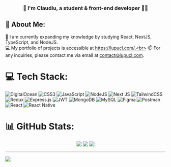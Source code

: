 ### <div align="center">👋 I'm Claudiu, a student & front-end developer 👨‍💻</div>  

## 💫 About Me:
🌱 I am currently expanding my knowledge by studying React, NextJS, TypeScript, and NodeJS.<br>
💻 My portfolio of projects is accessible at https://lupucl.com/.<br>
📫 For any inquiries, please contact me via email at contact@lupucl.com.


# 💻 Tech Stack:
![DigitalOcean](https://img.shields.io/badge/DigitalOcean-%230167ff.svg?style=flat&logo=digitalOcean&logoColor=white) ![CSS3](https://img.shields.io/badge/css3-%231572B6.svg?style=flat&logo=css3&logoColor=white) ![JavaScript](https://img.shields.io/badge/javascript-%23323330.svg?style=flat&logo=javascript&logoColor=%23F7DF1E) ![NodeJS](https://img.shields.io/badge/node.js-6DA55F?style=flat&logo=node.js&logoColor=white) ![Next JS](https://img.shields.io/badge/Next-black?style=flat&logo=next.js&logoColor=white) ![TailwindCSS](https://img.shields.io/badge/tailwindcss-%2338B2AC.svg?style=flat&logo=tailwind-css&logoColor=white) ![Redux](https://img.shields.io/badge/redux-%23593d88.svg?style=flat&logo=redux&logoColor=white) ![Express.js](https://img.shields.io/badge/express.js-%23404d59.svg?style=flat&logo=express&logoColor=%2361DAFB) ![JWT](https://img.shields.io/badge/JWT-black?style=flat&logo=JSON%20web%20tokens) ![MongoDB](https://img.shields.io/badge/MongoDB-%234ea94b.svg?style=flat&logo=mongodb&logoColor=white) ![MySQL](https://img.shields.io/badge/mysql-%2300f.svg?style=flat&logo=mysql&logoColor=white) 	![Figma](https://img.shields.io/badge/figma-%23F24E1E.svg?style=flat&logo=figma&logoColor=white) ![Postman](https://img.shields.io/badge/Postman-FF6C37?style=flat&logo=postman&logoColor=white) ![React](https://img.shields.io/badge/react-%2320232a.svg?style=flat&logo=react&logoColor=%2361DAFB) ![React Native](https://img.shields.io/badge/react_native-%2320232a.svg?style=flat&logo=react&logoColor=%2361DAFB)

# 📊 GitHub Stats:
<div align="center">
<img src="https://github-readme-stats.vercel.app/api?username=lupuc&theme=gotham&show_icons=true&hide_border=true&count_private=true"/>
<img src="https://github-readme-streak-stats.herokuapp.com/?user=lupuc&theme=gotham&hide_border=true&disable_animation=false"/>
<img src="https://github-readme-stats.vercel.app/api/top-langs/?username=lupuc&theme=gotham&hide_border=true&include_all_commits=true&count_private=true&layout=compact&disable_animation=false"/>
</div>

---
[![](https://visitcount.itsvg.in/api?id=lupucl&icon=2&color=8)](https://visitcount.itsvg.in)
